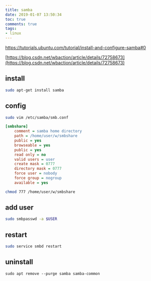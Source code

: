 ```yaml
---
title: samba
date: 2019-01-07 13:50:34
toc: true
comments: true
tags:
- linux
---
```



https://tutorials.ubuntu.com/tutorial/install-and-configure-samba#0

[https://blog.csdn.net/wbaction/article/details/72758673](https://blog.csdn.net/wbaction/article/details/72758673)

## install
```sh
sudo apt-get install samba
```
## config
```sh
sudo vim /etc/samba/smb.conf
```

```ini
[smbshare]
    comment = samba home directory 
    path = /home/user/w/smbshare
    public = yes
    browseable = yes
    public = yes
    read only = no
    valid users = user
    create mask = 0777
    directory mask = 0777 
    force user = nobody
    force group = nogroup
    available = yes
```    

```sh
chmod 777 /home/user/w/smbshare
```

## add user
```sh
sudo smbpasswd -a $USER
```

## restart
```sh
sudo service smbd restart
```

## uninstall
```
sudo apt remove --purge samba samba-common
```